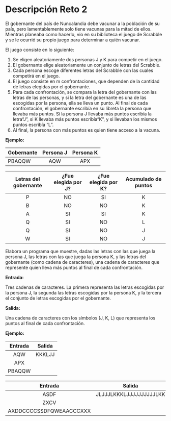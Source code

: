 # Descripción Reto 2

El gobernante del país de Nuncalandia debe vacunar a la población de su país, pero lamentablemente solo tiene vacunas para la mitad de ellos. Mientras planeaba como hacerlo, vio en su biblioteca el juego de Scrabble y se le ocurrió su propio juego para determinar a quién vacunar.

El juego consiste en lo siguiente:

1.  Se eligen aleatoriamente dos personas J y K para competir en el juego.
2.  El gobernante elige aleatoriamente un conjunto de letras del Scrabble.
3.  Cada persona escoge diferentes letras del Scrabble con las cuales competirá en el juego.
4.  El juego consiste en m confrontaciones, que dependen de la cantidad de letras elegidas por el gobernante.
5.  Para cada confrontación, se compara la letra del gobernante con las letras de las personas, y si la letra del gobernante es una de las escogidas por la persona, ella se lleva un punto. Al final de cada confrontación, el gobernante escribía en su libreta la persona que llevaba más puntos. Si la persona J llevaba más puntos escribía la letra“J”, si K llevaba más puntos escribía“K”, y si llevaban los mismos puntos escribía “L”.
6.  Al final, la persona con más puntos es quien tiene acceso a la vacuna.

**Ejemplo:**

| Gobernante  | Persona J  | Persona K |
| :------------ |:---------------:|:-----:|
| PBAQQW      | AQW | APX |

| Letras del gobernante  | ¿Fue elegida por J?  | ¿Fue elegida por K? | Acumulado de puntos|
| :------------:|:---------------:|:-----:|:-----:|
| P      | NO | SI | K |
| B      | NO | NO | K |
| A      | SI | SI | K |
| Q      | SI | NO | L |
| Q      | SI | NO | J |
| W      | SI | NO | J |
                 

Elabora un programa que muestre, dadas las letras con las que juega la persona J, las letras con las que juega la persona K, y las letras del gobernante (como cadena de caracteres), una cadena de caracteres que represente quien lleva más puntos al final de cada confrontación.

**Entrada:**

Tres cadenas de caracteres. La primera representa las letras escogidas por la persona J, la segunda las letras escogidas por la persona K, y la tercera el conjunto de letras escogidas por el gobernante.

**Salida:**

Una cadena de caracteres con los símbolos (J, K, L) que representa los puntos al final de cada confrontación.

**Ejemplo:**


| Entrada      | Salida |
|:---------:|:-----:|
| AQW  | KKKLJJ |
| APX     |    |
| PBAQQW   |     |

| Entrada      | Salida |
|:---------:|:-----:|
| ASDF      |    JLJJJLKKKLJJJJJJJJJJLKK |
| ZXCV      |     |
| AXDDCCCCSSDFQWEAACCCXXX  |      |
